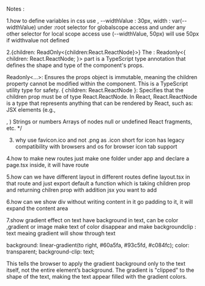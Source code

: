 Notes :

1.how to define variables in css
use , --widthValue : 30px, width : var(--widthValue)
under :root selector for globalscope access and under any other selector for local scope access
use (--widthValue, 50px) will use 50px if widthvalue not defined

2.{children: ReadOnly<{children:React.ReactNode}>}
The : Readonly<{ children: React.ReactNode; }> part is a TypeScript type annotation that defines the shape and type of the component's props.

Readonly<...>: Ensures the props object is immutable, meaning the children property cannot be modified within the component. This is a TypeScript utility type for safety.
{ children: React.ReactNode }: Specifies that the children prop must be of type React.ReactNode. In React, React.ReactNode is a type that represents anything that can be rendered by React, such as:
JSX elements (e.g., <div>, <Component />)
Strings or numbers
Arrays of nodes
null or undefined
React fragments, etc.
\*/

3.  why use favicon.ico and not .png as .icon short for icon has legacy compatibility with browsers and os for browser icon tab support

4.how to make new routes
just make one folder under app and declare a page.tsx inside, it will have route

5.how can we have different layout in different routes
define layout.tsx in that route and just export default a function which is taking children prop and returning chilren prop with addition jsx you want to add

6.how can we show div without writing content in it
go padding to it, it will expand the content area

7.show gradient effect on text
have background in text, can be color ,gradient or image 
make text of color disappear and make backgroundclip : text meaing gradient will show through text

background: linear-gradient(to right, #60a5fa, #93c5fd, #c084fc);
color: transparent;
background-clip: text;

This tells the browser to apply the gradient background only to the text itself, not the entire element’s background.
The gradient is "clipped" to the shape of the text, making the text appear filled with the gradient colors.
